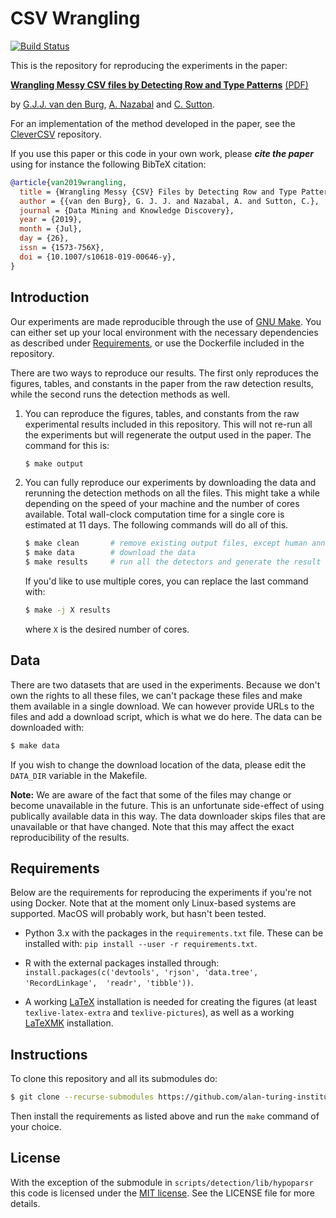 # CSV Wrangling

[![Build Status](https://travis-ci.org/alan-turing-institute/CSV_Wrangling.svg?branch=master)](https://travis-ci.org/alan-turing-institute/CSV_Wrangling)

This is the repository for reproducing the experiments in the paper:

[**Wrangling Messy CSV files by Detecting Row and Type 
Patterns**](https://rdcu.be/bLVur) 
[(PDF)](https://gertjanvandenburg.com/papers/VandenBurg_Nazabal_Sutton_-_Wrangling_Messy_CSV_Files_by_Detecting_Row_and_Type_Patterns_2019.pdf)

by [G.J.J. van den Burg](https://gertjanvandenburg.com), [A. 
Nazabal](https://scholar.google.co.uk/citations?user=IanHvT4AAAAJ&hl=en&oi=ao) 
and [C. Sutton](https://homepages.inf.ed.ac.uk/csutton/).

For an implementation of the method developed in the paper, see the 
[CleverCSV](https://github.com/alan-turing-institute/CleverCSV) repository.

If you use this paper or this code in your own work, please ***cite the 
paper*** using for instance the following BibTeX citation:

```bibtex
@article{van2019wrangling,
  title = {Wrangling Messy {CSV} Files by Detecting Row and Type Patterns},
  author = {{van den Burg}, G. J. J. and Nazabal, A. and Sutton, C.},
  journal = {Data Mining and Knowledge Discovery},
  year = {2019},
  month = {Jul},
  day = {26},
  issn = {1573-756X},
  doi = {10.1007/s10618-019-00646-y},
}
```

## Introduction

Our experiments are made reproducible through the use of [GNU 
Make](https://www.gnu.org/software/make/). You can either set up your local 
environment with the necessary dependencies as described under 
[Requirements](#requirements), or use the Dockerfile included in the 
repository.

There are two ways to reproduce our results. The first only reproduces the 
figures, tables, and constants in the paper from the raw detection results, 
while the second runs the detection methods as well.

1. You can reproduce the figures, tables, and constants from the raw 
   experimental results included in this repository. This will not re-run all 
   the experiments but will regenerate the output used in the paper. The 
   command for this is:

   ```bash
   $ make output
   ```

2. You can fully reproduce our experiments by downloading the data and 
   rerunning the detection methods on all the files. This might take a while 
   depending on the speed of your machine and the number of cores available. 
   Total wall-clock computation time for a single core is estimated at 11 
   days. The following commands will do all of this.

   ```bash
   $ make clean       # remove existing output files, except human annotated
   $ make data        # download the data
   $ make results     # run all the detectors and generate the result files
   ```

   If you'd like to use multiple cores, you can replace the last command with:

   ```bash
   $ make -j X results
   ```

   where ``X`` is the desired number of cores.


## Data

There are two datasets that are used in the experiments. Because we don't own 
the rights to all these files, we can't package these files and make them 
available in a single download. We can however provide URLs to the files and 
add a download script, which is what we do here. The data can be downloaded 
with:

```bash
$ make data
```

If you wish to change the download location of the data, please edit the 
``DATA_DIR`` variable in the Makefile.

**Note:** We are aware of the fact that some of the files may change or become 
unavailable in the future. This is an unfortunate side-effect of using 
publically available data in this way. The data downloader skips files that 
are unavailable or that have changed. Note that this may affect the exact 
reproducibility of the results.


## Requirements

Below are the requirements for reproducing the experiments if you're not using 
Docker. Note that at the moment only Linux-based systems are supported.  MacOS 
will probably work, but hasn't been tested.

- Python 3.x with the packages in the ``requirements.txt`` file. These can be 
  installed with: ``pip install --user -r requirements.txt``.

- R with the external packages installed through: 
  ``install.packages(c('devtools', 'rjson', 'data.tree', 'RecordLinkage', 
  'readr', 'tibble'))``.

- A working [LaTeX](https://www.latex-project.org/) installation is needed for 
  creating the figures (at least ``texlive-latex-extra`` and 
  ``texlive-pictures``), as well as a working 
  [LaTeXMK](https://mg.readthedocs.io/latexmk.html) installation.


## Instructions

To clone this repository and all its submodules do:

```bash
$ git clone --recurse-submodules https://github.com/alan-turing-institute/CSV_Wrangling
```

Then install the requirements as listed above and run the ``make`` command of 
your choice.

## License

With the exception of the submodule in ``scripts/detection/lib/hypoparsr`` 
this code is licensed under the [MIT 
license](https://en.wikipedia.org/wiki/MIT_License). See the LICENSE file for 
more details.
